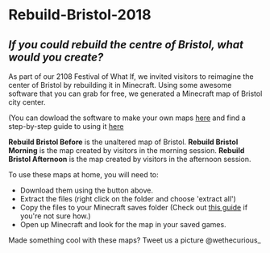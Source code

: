 # Rebuild-Bristol-2018

## *If you could rebuild the centre of Bristol, what would you create?*

As part of our 2108 Festival of What If, we invited visitors to reimagine the center of Bristol by rebuilding it in Minecraft.
Using some awesome software that you can grab for free, we generated a Minecraft map of Bristol city center.

(You can dowload the software to make your own maps [here](https://github.com/cgutteridge/geocraft) and find a step-by-step guide to using it [here](https://www.instructables.com/id/Real-world-Minecraft-Maps/)

**Rebuild Bristol Before** is the unaltered map of Bristol.
**Rebuild Bristol Morning** is the map created by visitors in the morning session.
**Rebuild Bristol Afternoon** is the map created by visitors in the afternoon session.

To use these maps at home, you will need to: 
  * Download them using the button above.
  * Extract the files (right click on the folder and choose 'extract all')
  * Copy the files to your Minecraft saves folder (Check out [this guide](http://www.minecraftmaps.com/info/how-to-install-a-minecraft-map) if you're not sure how.)
  * Open up Minecraft and look for the map in your saved games.

Made something cool with these maps? Tweet us a picture @wethecurious_
